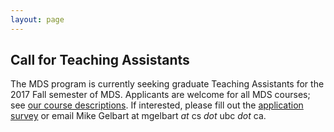 ```yaml
---
layout: page
---
```


## Call for Teaching Assistants

The MDS program is currently seeking graduate Teaching Assistants
for the 2017 Fall semester of MDS. Applicants are welcome for all MDS
courses; see [our course descriptions](https://ubc-mds.github.io/descriptions/). If interested,
please fill out the [application survey](https://docs.google.com/forms/d/e/1FAIpQLScNjiTcg51KIF3Y712AgsFc_L_ixPDzwMpcM0WS-_W5VE3_WA/viewform?usp=sf_link) or email Mike Gelbart at  mgelbart _at_ cs _dot_ ubc _dot_ ca.
